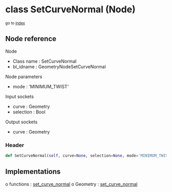 # class SetCurveNormal (Node)

<sub>go to [index](/docs/index.md)</sub>

## Node reference

Node
 - Class name : SetCurveNormal
 - bl_idname : GeometryNodeSetCurveNormal

Node parameters
 - mode : 'MINIMUM_TWIST'

Input sockets
 - curve : Geometry
 - selection : Bool

Output sockets
 - curve : Geometry

### Header

``` python
def SetCurveNormal(self, curve=None, selection=None, mode='MINIMUM_TWIST', node_label=None, node_color=None):
```

## Implementations

o functions : [set_curve_normal](#set_curve_normal)
o Geometry : [set_curve_normal](#set_curve_normal) 

